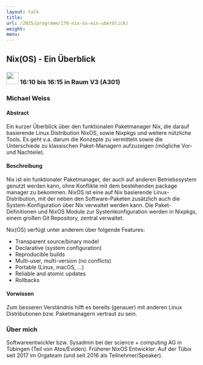 ```yaml
---
layout: talk
title:
url: /2025/programm/170-nix-os-ein-uberblick/
weight:
menu:
---
```

## Nix(OS) - Ein Überblick

### <img height = "32" src="../../../images/lightning.svg"> 16:10 bis 16:15 in Raum V3 (A301)

### Michael Weiss

#### Abstract

Ein kurzer Überblick über den funktionalen Paketmanager Nix, die darauf basierende Linux Distribution NixOS, sowie Nixpkgs und weitere nützliche Tools. Es geht v.a. darum die Konzepte zu vermitteln sowie die Unterschiede zu klassischen Paket-Managern aufzuzeigen (mögliche Vor- und Nachteile).

#### Beschreibung

Nix ist ein funktionaler Paketmanager, der auch auf anderen Betriebssystem genutzt werden kann, ohne Konflikte mit dem bestehenden package manager zu bekommen. NixOS ist eine auf Nix basierende Linux-Distribution, mit der neben den Software-Paketen zusätzlich auch die System-Konfiguration über Nix verwaltet werden kann. Die Paket-Definitionen und NixOS Module zur Systemkonfiguration werden in Nixpkgs, einem großen Git Repository, zentral verwaltet.

Nix(OS) verfügt unter anderem über folgende Features:  
- Transparent source/binary model  
- Declarative (system configuration)
- Reproducible builds  
- Multi-user, multi-version (no conflicts)
- Portable (Linux, macOS, …)
- Reliable and atomic updates  
- Rollbacks

#### Vorwissen

Zum besseren Verständnis hilft es bereits (genauer) mit anderen Linux Distributionen bzw. Paketmanagern vertraut zu sein.

### Über mich

Softwareentwickler bzw. Sysadmin bei der science + computing AG in Tübingen (Teil von Atos/Eviden). Früherer NixOS Entwickler. Auf der Tübix seit 2017 im Orgateam (und seit 2016 als Teilnehmer/Speaker).

